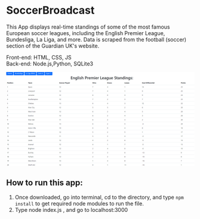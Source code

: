 # SoccerBroadcast
This App displays real-time standings of some of the most famous European soccer leagues, including the English Premier League, Bundesliga, La Liga, and more. Data is scraped from the football (soccer) section of the Guardian UK's website.

Front-end: HTML, CSS, JS \
Back-end: Node.js,Python, SQLite3

![EPL sc](https://github.com/trandavidq/SoccerBroadcast/blob/master/epl%20standings.PNG)
## How to run this app:
1. Once downloaded, go into terminal, cd to the directory, and type `npm install` to get required node modules to run the file.
2. Type node index.js , and go to localhost:3000
